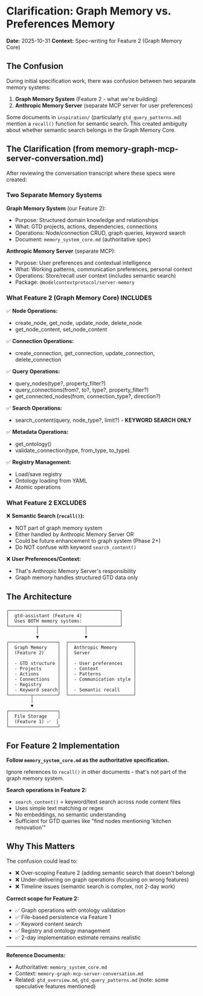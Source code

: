 # Clarification: Graph Memory vs. Preferences Memory

**Date:** 2025-10-31
**Context:** Spec-writing for Feature 2 (Graph Memory Core)

## The Confusion

During initial specification work, there was confusion between two separate memory systems:

1. **Graph Memory System** (Feature 2 - what we're building)
2. **Anthropic Memory Server** (separate MCP server for user preferences)

Some documents in `inspiration/` (particularly `gtd_query_patterns.md`) mention a `recall()` function for semantic search. This created ambiguity about whether semantic search belongs in the Graph Memory Core.

## The Clarification (from memory-graph-mcp-server-conversation.md)

After reviewing the conversation transcript where these specs were created:

### Two Separate Memory Systems

**Graph Memory System** (our Feature 2):
- Purpose: Structured domain knowledge and relationships
- What: GTD projects, actions, dependencies, connections
- Operations: Node/connection CRUD, graph queries, keyword search
- Document: `memory_system_core.md` (authoritative spec)

**Anthropic Memory Server** (separate MCP):
- Purpose: User preferences and contextual intelligence
- What: Working patterns, communication preferences, personal context
- Operations: Store/recall user context (includes semantic search)
- Package: `@modelcontextprotocol/server-memory`

### What Feature 2 (Graph Memory Core) INCLUDES

✅ **Node Operations:**
- create_node, get_node, update_node, delete_node
- get_node_content, set_node_content

✅ **Connection Operations:**
- create_connection, get_connection, update_connection, delete_connection

✅ **Query Operations:**
- query_nodes(type?, property_filter?)
- query_connections(from?, to?, type?, property_filter?)
- get_connected_nodes(from, connection_type?, direction?)

✅ **Search Operations:**
- search_content(query, node_type?, limit?) - **KEYWORD SEARCH ONLY**

✅ **Metadata Operations:**
- get_ontology()
- validate_connection(type, from_type, to_type)

✅ **Registry Management:**
- Load/save registry
- Ontology loading from YAML
- Atomic operations

### What Feature 2 EXCLUDES

❌ **Semantic Search (`recall()`):**
- NOT part of graph memory system
- Either handled by Anthropic Memory Server OR
- Could be future enhancement to graph system (Phase 2+)
- Do NOT confuse with keyword `search_content()`

❌ **User Preferences/Context:**
- That's Anthropic Memory Server's responsibility
- Graph memory handles structured GTD data only

## The Architecture

```
┌─────────────────────────────────────────┐
│  gtd-assistant (Feature 4)              │
│  Uses BOTH memory systems:              │
└──────────┬─────────────────┬────────────┘
           │                 │
           ▼                 ▼
┌──────────────────┐  ┌────────────────────────┐
│  Graph Memory    │  │  Anthropic Memory      │
│  (Feature 2)     │  │  Server                │
│                  │  │                        │
│  - GTD structure │  │  - User preferences    │
│  - Projects      │  │  - Context             │
│  - Actions       │  │  - Patterns            │
│  - Connections   │  │  - Communication style │
│  - Registry      │  │                        │
│  - Keyword search│  │  - Semantic recall     │
└────────┬─────────┘  └────────────────────────┘
         │
         ▼
┌──────────────────┐
│  File Storage    │
│  (Feature 1) ✅  │
└──────────────────┘
```

## For Feature 2 Implementation

**Follow `memory_system_core.md` as the authoritative specification.**

Ignore references to `recall()` in other documents - that's not part of the graph memory system.

**Search operations in Feature 2:**
- `search_content()` = keyword/text search across node content files
- Uses simple text matching or regex
- No embeddings, no semantic understanding
- Sufficient for GTD queries like "find nodes mentioning 'kitchen renovation'"

## Why This Matters

The confusion could lead to:
- ❌ Over-scoping Feature 2 (adding semantic search that doesn't belong)
- ❌ Under-delivering on graph operations (focusing on wrong features)
- ❌ Timeline issues (semantic search is complex, not 2-day work)

**Correct scope for Feature 2:**
- ✅ Graph operations with ontology validation
- ✅ File-based persistence via Feature 1
- ✅ Keyword content search
- ✅ Registry and ontology management
- ✅ 2-day implementation estimate remains realistic

---

**Reference Documents:**
- Authoritative: `memory_system_core.md`
- Context: `memory-graph-mcp-server-conversation.md`
- Related: `gtd_overview.md`, `gtd_query_patterns.md` (note: some speculative features mentioned)
